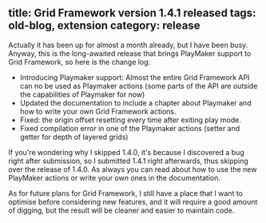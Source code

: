 title: Grid Framework version 1.4.1 released
tags: old-blog, extension
category: release
---

Actually it has been up for almost a month already, but I have been busy.
Anyway, this is the long-awaited release that brings PlayMaker support to Grid
Framework, so here is the change log:

- Introducing Playmaker support: Almost the entire Grid Framework API can no be
	used as Playmaker actions (some parts of the API are outside the capabilities
	of Playmaker for now)
- Updated the documentation to include a chapter about Playmaker and how to
	write your own Grid Framework actions.
- Fixed: the origin offset resetting every time after exiting play mode.
- Fixed compilation error in one of the Playmaker actions (setter and getter
	for depth of layered grids) 

If you're wondering why I skipped 1.4.0, it's because I discovered a bug right
after submission, so I submitted 1.4.1 right afterwards, thus skipping over the
release of 1.4.0. As always you can read about how to use the new PlayMaker
actions or write your own ones  in the documentation.

As for future plans for Grid Framework, I still have a place that I want to
optimise before considering new features, and it will require a good amount of
digging, but the result will be cleaner and easier to maintain code.
